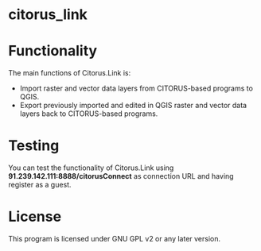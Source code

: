 # citorus_link

Functionality
=============

The main functions of Citorus.Link is:

- Import raster and vector data layers from CITORUS-based programs to QGIS.
- Export previously imported and edited in QGIS raster and vector data layers back to CITORUS-based programs.

Testing
=======

You can test the functionality of Citorus.Link using **91.239.142.111:8888/citorusConnect** as connection URL and having register as a guest.

License
=======

This program is licensed under GNU GPL v2 or any later version.
